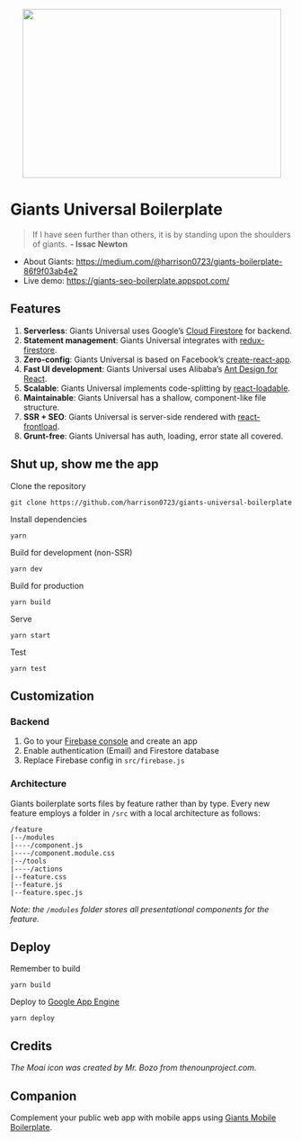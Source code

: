 <p align="center">
  <img width="460" height="300" src="https://cdn-images-1.medium.com/max/800/1*grVJDnpHQsEC-q1MfewTVQ.png">
</p>
<p align="center">
  <i></i>
</p>


# Giants Universal Boilerplate
>If I have seen further than others, it is by standing upon the shoulders of giants.  **- Issac Newton**

* About Giants: https://medium.com/@harrison0723/giants-boilerplate-86f9f03ab4e2
* Live demo: https://giants-seo-boilerplate.appspot.com/

## Features
1. **Serverless**: Giants Universal uses Google’s [Cloud Firestore](https://firebase.google.com/docs/firestore/) for backend.
2. **Statement management**: Giants Universal integrates with [redux-firestore](https://github.com/prescottprue/redux-firestore).
3. **Zero-config**: Giants Universal is based on Facebook’s [create-react-app](https://github.com/facebook/create-react-app).
4. **Fast UI development**: Giants Universal uses Alibaba’s [Ant Design for React](https://ant.design/docs/react/introduce).
5. **Scalable**: Giants Universal implements code-splitting by [react-loadable](https://github.com/jamiebuilds/react-loadable).
6. **Maintainable**: Giants Universal has a shallow, component-like file structure.
7. **SSR + SEO**: Giants Universal is server-side rendered with [react-frontload](https://medium.com/@cereallarceny/server-side-rendering-in-create-react-app-with-all-the-goodies-without-ejecting-4c889d7db25e).
8. **Grunt-free**: Giants Universal has auth, loading, error state all covered.

## Shut up, show me the app
Clone the repository
```
git clone https://github.com/harrison0723/giants-universal-boilerplate
```
Install dependencies
```
yarn
```
Build for development (non-SSR)
```
yarn dev
```
Build for production
```
yarn build
```
Serve 
```
yarn start
```
Test
```
yarn test
```
## Customization
### Backend
1. Go to your [Firebase console](https://console.firebase.google.com/) and create an app
2. Enable authentication (Email) and Firestore database
3. Replace Firebase config in `src/firebase.js`
### Architecture
Giants boilerplate sorts files by feature rather than by type. Every new feature employs a folder in `/src` with a local architecture as follows:
```
/feature
|--/modules
|----/component.js
|----/component.module.css
|--/tools
|----/actions
|--feature.css
|--feature.js
|--feature.spec.js
```
_Note: the `/modules` folder stores all presentational components for the feature._
## Deploy
Remember to build
```
yarn build
```
Deploy to [Google App Engine](https://cloud.google.com/appengine/)
```
yarn deploy
```

## Credits
_The Moai icon was created by Mr. Bozo from thenounproject.com._

## Companion
Complement your public web app with mobile apps using [Giants Mobile Boilerplate](https://github.com/harrison0723/giants-mobile-boilerplate).